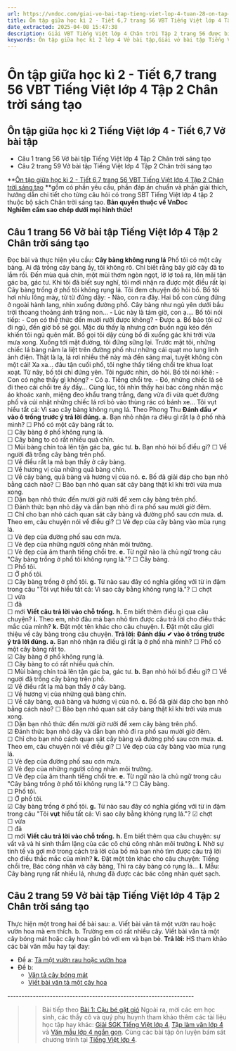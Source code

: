 ```yaml
---
url: https://vndoc.com/giai-vo-bai-tap-tieng-viet-lop-4-tuan-28-on-tap-giua-hoc-ki-2-tiet-6-164754
title: Ôn tập giữa học kì 2 - Tiết 6,7 trang 56 VBT Tiếng Việt lớp 4 Tập 2 Chân trời sáng tạo - VnDoc.com
date_extracted: 2025-04-08 15:47:38
description: Giải VBT Tiếng Việt lớp 4 Chân trời Tập 2 trang 56 được biên soạn nhằm giúp các em HS đạt kết quả tốt trong quá trình làm bài tập và học tập môn Tiếng Việt lớp 4.
keywords: Ôn tập giữa học kì 2 lớp 4 Vở bài tập,Giải vở bài tập Tiếng Việt lớp 4 Ôn tập giữa học kì 2,Ôn tập giữa học kì 2 lớp 4,Ôn tập giữa học kì 2 lớp 4 vbt,Ôn tập giữa học kì 2 lớp 4 trang 56,tiếng việt lớp 4 Ôn tập giữa học kì 2,giải Ôn tập giữa học kì 2,tiếng việt lớp 4,tiếng việt lớp 4 chân trời sáng tạo,vở bài tập tiếng việt lớp 4,sách tiếng việt lớp 4,bài tập tiếng việt lớp 4
---
```


# Ôn tập giữa học kì 2 - Tiết 6,7 trang 56 VBT Tiếng Việt lớp 4 Tập 2 Chân trời sáng tạo
## **Ôn tập giữa học kì 2 Tiếng Việt lớp 4 - Tiết 6,7 Vở bài tập**
  * Câu 1 trang 56 Vở bài tập Tiếng Việt lớp 4 Tập 2 Chân trời sáng tạo
  * Câu 2 trang 59 Vở bài tập Tiếng Việt lớp 4 Tập 2 Chân trời sáng tạo

**[Ôn tập giữa học kì 2 - Tiết 6,7 trang 56 VBT Tiếng Việt lớp 4 Tập 2 Chân trời sáng tạo](<https://vndoc.com/giai-vo-bai-tap-tieng-viet-lop-4-tuan-28-on-tap-giua-hoc-ki-2-tiet-6-164754>) **gồm có phần yêu cầu, phần đáp án chuẩn và phần giải thích, hướng dẫn chi tiết cho từng câu hỏi có trong SBT Tiếng Việt lớp 4 tập 2 thuộc bộ  sách Chân trời sáng tạo.
**Bản quyền thuộc về VnDoc**   
**Nghiêm cấm sao chép dưới mọi hình thức\!**
## **Câu 1 trang 56 Vở bài tập Tiếng Việt lớp 4 Tập 2 Chân trời sáng tạo**
Đọc bài và thực hiện yêu cầu:
**Cây bàng không rụng lá**
Phố tôi có một cây bàng. Ai đã trồng cây bàng ấy, tôi không rõ. Chỉ biết rằng bây giờ cây đã to lắm rồi. Đến mùa quả chín, một mùi thơm ngòn ngọt, lờ lợ toả ra, lên mãi tận gác ba, gác tư.
Khi tôi đã biết suy nghĩ, tôi mới nhận ra được một điều rất lại Cây bàng trồng ở phố tôi không rụng lá.
Tôi đem chuyện đó hỏi bố. Bố tôi hơi nhíu lông mày, từ từ đứng dậy:
\- Nào, con ra đây.
Hai bố con cùng đứng ở ngoài hành lang, nhìn xuống đường phố. Cây bàng như ngủ yên dưới bầu trời thoang thoảng ánh trăng non...
\- Lúc này là tám giờ, con ạ....
Bố tôi nói tiếp:
\- Con có thể thức đến mười rưỡi được không?
\- Được ạ.
Bố bảo tôi cứ đi ngủ, đến giờ bố sẽ gọi. Mặc dù thấy lạ nhưng cơn buồn ngủ kéo đến khiến tôi ngủ quên mất.
Bố gọi tôi dậy cùng bố đi xuống gác khi trời vừa mưa xong. Xuống tới mặt đường, tôi đứng sững lại. Trước mặt tôi, những chiếc lá bàng nằm la liệt trên đường phố như những cái quạt mo lung linh ảnh điện. Thật là lạ, lá rơi nhiều thế này mà đến sáng mai, tuyệt không còn một cái\! Xa xa... đâu tận cuối phố, tôi nghe thấy tiếng chổi tre khua loạt xoạt. Từ nãy, bố tôi chỉ đứng yên. Tôi ngước nhìn, dò hỏi. Bố tôi nói khẽ:
\- Con có nghe thấy gì không?
\- Có ạ. Tiếng chổi tre.
\- Đó, những chiếc lá sẽ đi theo cái chổi tre ấy đấy...
Cùng lúc, tôi nhìn thấy hai bác công nhân mặc áo khoác xanh, miệng đeo khẩu trang trắng, đang vừa đi vừa quét đường phố và cúi nhặt những chiếc lá rơi bỏ vào thùng rác có bánh xe...
Tôi vụt hiểu tất cả: Vì sao cây bàng không rụng lá.
Theo Phong Thu
**Đánh dấu ✔ vào ô trống trước ý trả lời đúng.**
**a.** Bạn nhỏ nhận ra điều gì rất lạ ở phố nhà mình?
☐ Phố có một cây bàng rất to.  
☐ Cây bàng ở phố không rụng lá.  
☐ Cây bàng to có rất nhiều quả chín.  
☐ Mùi bàng chín toả lên tận gác ba, gác tư.
**b.** Bạn nhỏ hỏi bố điều gì?
☐ Về người đã trồng cây bàng trên phố.  
☐ Về điều rất lạ mà bạn thấy ở cây bàng.  
☐ Về hương vị của những quả bàng chín.  
☐ Về cây bàng, quả bàng và hương vị của nó.
**c.** Bố đã giải đáp cho bạn nhỏ bằng cách nào?
☐ Bảo bạn nhỏ quan sát cây bàng thật kĩ khi trời vừa mưa xong.  
☐ Dặn bạn nhỏ thức đến mười giờ rưỡi để xem cây bàng trên phố.  
☐ Đánh thức bạn nhỏ dậy và dẫn bạn nhỏ đi ra phố sau mười giờ đêm.  
☐ Chỉ cho bạn nhỏ cách quan sát cây bàng và đường phố sau cơn mưa.
**d.** Theo em, câu chuyện nói về điều gì?
☐ Vẻ đẹp của cây bàng vào mùa rụng lá.  
☐ Vẻ đẹp của đường phố sau cơn mưa.  
☐ Vẻ đẹp của những người công nhân môi trường.  
☐ Vẻ đẹp của âm thanh tiếng chổi tre.
**e.** Từ ngữ nào là chủ ngữ trong câu "Cây bàng trồng ở phố tôi không rụng lá."?
☐ Cây bàng.  
☐ Phố tôi.  
☐ Ở phố tôi.  
☐ Cây bàng trồng ở phố tôi.
**g.** Từ nào sau đây có nghĩa giống với từ in đậm trong câu "Tôi vụt hiểu tất cả: Vì sao cây bằng không rụng lá."?
☐ chợt  
☐ vừa  
☐ đã  
☐ mới
**Viết câu trả lời vào chỗ trống.**
**h.** Em biết thêm điều gì qua câu chuyện?
**i.** Theo em, nhờ đâu mà bạn nhỏ tìm được câu trả lời cho điều thắc mắc của mình?
**k.** Đặt một tên khác cho câu chuyện.
**l.** Đặt một câu giới thiệu về cây bàng trong câu chuyện.
**Trả lời:**
**Đánh dấu ✔ vào ô trống trước ý trả lời đúng.**
**a.** Bạn nhỏ nhận ra điều gì rất lạ ở phố nhà mình?
☐ Phố có một cây bàng rất to.  
☑ Cây bàng ở phố không rụng lá.  
☐ Cây bàng to có rất nhiều quả chín.  
☐ Mùi bàng chín toả lên tận gác ba, gác tư.
**b.** Bạn nhỏ hỏi bố điều gì?
☐ Về người đã trồng cây bàng trên phố.  
☑ Về điều rất lạ mà bạn thấy ở cây bàng.  
☐ Về hương vị của những quả bàng chín.  
☐ Về cây bàng, quả bàng và hương vị của nó.
**c.** Bố đã giải đáp cho bạn nhỏ bằng cách nào?
☐ Bảo bạn nhỏ quan sát cây bàng thật kĩ khi trời vừa mưa xong.  
☐ Dặn bạn nhỏ thức đến mười giờ rưỡi để xem cây bàng trên phố.  
☑ Đánh thức bạn nhỏ dậy và dẫn bạn nhỏ đi ra phố sau mười giờ đêm.  
☐ Chỉ cho bạn nhỏ cách quan sát cây bàng và đường phố sau cơn mưa.
**d.** Theo em, câu chuyện nói về điều gì?
☐ Vẻ đẹp của cây bàng vào mùa rụng lá.  
☐ Vẻ đẹp của đường phố sau cơn mưa.  
☑ Vẻ đẹp của những người công nhân môi trường.  
☐ Vẻ đẹp của âm thanh tiếng chổi tre.
**e.** Từ ngữ nào là chủ ngữ trong câu "Cây bàng trồng ở phố tôi không rụng lá."?
☐ Cây bàng.  
☐ Phố tôi.  
☐ Ở phố tôi.  
☑ Cây bàng trồng ở phố tôi.
**g.** Từ nào sau đây có nghĩa giống với từ in đậm trong câu "Tôi **vụt** hiểu tất cả: Vì sao cây bằng không rụng lá."?
☑ chợt  
☐ vừa  
☐ đã  
☐ mới
**Viết câu trả lời vào chỗ trống.**
**h.** Em biết thêm qua câu chuyện: sự vất vả và hi sinh thầm lặng của các cô chú công nhân môi trường
**i.** Nhờ sự tinh tế và gợi mở trong cách trả lời của bố mà bạn nhỏ tìm được câu trả lời cho điều thắc mắc của mình?
**k.** Đặt một tên khác cho câu chuyện: Tiếng chổi tre, Bác công nhân và cây bàng, Thì ra cây bàng có rụng lá...
**l.** Mẫu: Cây bàng rụng rất nhiều lá, nhưng đã được các bác công nhân quét sạch.
## **Câu 2 trang 59 Vở bài tập Tiếng Việt lớp 4 Tập 2 Chân trời sáng tạo**
Thực hiện một trong hai đề bài sau:
a. Viết bài văn tả một vườn rau hoặc vườn hoa mà em thích.
b. Trường em có rất nhiều cây. Viết bài văn tả một cây bóng mát hoặc cây hoa gắn bó với em và bạn bè.
**Trả lời:**
HS tham khảo các bài văn mẫu hay tại đay:
  * Đề a: [Tả một vườn rau hoặc vườn hoa](<https://vndoc.com/ta-mot-vuon-rau-hoac-vuon-hoa-lop-4-301592>)
  * Đề b:
    * [Văn tả cây bóng mát](<https://vndoc.com/bai-van-mau-ta-mot-cay-co-bong-mat-98901>)
    * [Viết bài văn tả một cây hoa](<https://vndoc.com/van-mau-lop-4-ta-cay-hoa-ma-em-yeu-thich-125015>)

\------------------------------------------------------------------
>> Bài tiếp theo [Bài 1: Cậu bé gặt gió](<https://vndoc.com/bai-1-cau-be-gat-gio-trang-61-vbt-tieng-viet-lop-4-tap-2-chan-troi-sang-tao-315202>)
Ngoài ra, mời các em học sinh, các thầy cô và quý phụ huynh tham khảo thêm các tài liệu học tập hay khác: [Giải SGK Tiếng Việt lớp 4](<https://vndoc.com/tieng-viet-lop4>), [Tập làm văn lớp 4](<https://vndoc.com/tap-lam-van-lop4>) và [Văn mẫu lớp 4 ngắn gọn](<https://vndoc.com/van-mieu-ta-lop4>). Cùng các bài tập ôn luyện bám sát chương trình tại [Tiếng Việt lớp 4](<https://vndoc.com/tieng-viet-lop4>).
